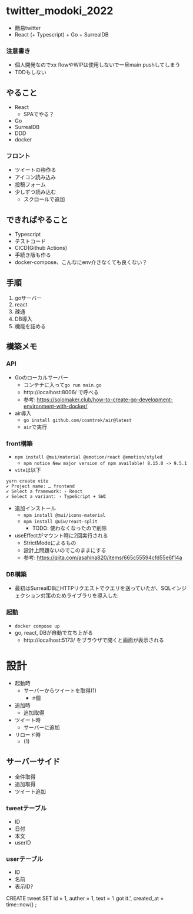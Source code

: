 # twitter_modoki_2022
- 簡易twitter
- React (+ Typescript) + Go + SurrealDB

### 注意書き
- 個人開発なのでxx flowやWIPは使用しないで一旦main pushしてしまう
- TDDもしない

## やること
- React
  - SPAでやる？
- Go
- SurrealDB
- DDD
- docker

### フロント
- ツイートの枠作る
- アイコン読み込み
- 投稿フォーム
- 少しずつ読み込む
  - スクロールで追加

## できればやること
- Typescript
- テストコード
- CICD(Github Actions)
- 手続き版も作る
- docker-compose、こんなにenv介さなくても良くない？

## 手順
1. goサーバー
2. react
3. 疎通
4. DB導入
5. 機能を詰める

## 構築メモ
### API
- Goのローカルサーバー
  - コンテナに入って`go run main.go`
  - http://localhost:8006/ で呼べる
  - 参考: https://solomaker.club/how-to-create-go-development-environment-with-docker/
- air導入
  - `go install github.com/cosmtrek/air@latest`
  - `air`で実行

### front構築
- `npm install @mui/material @emotion/react @emotion/styled`
  - `npm notice New major version of npm available! 8.15.0 -> 9.5.1`
- `vite`は以下
```
yarn create vite
✔ Project name: … frontend
✔ Select a framework: › React
✔ Select a variant: › TypeScript + SWC
```
- 追加インストール
  - `npm install @mui/icons-material`
  - `npm install @uiw/react-split`
    - TODO: 使わなくなったので削除
- useEffectがマウント時に2回実行される
  - StrictModeによるもの
  - 設計上問題ないのでこのままにする
  - 参考: https://qiita.com/asahina820/items/665c55594cfd55e6f14a

### DB構築
- 最初はSurrealDBにHTTPリクエストでクエリを送っていたが、SQLインジェクション対策のためライブラリを導入した

### 起動
- `docker compose up`
- go, react, DBが自動で立ち上がる
  - http://localhost:5173/ をブラウザで開くと画面が表示される

# 設計
- 起動時
  - サーバーからツイートを取得(1)
    - n個
- 追加時
  - 追加取得
- ツイート時
  - サーバーに追加
- リロード時
  - (1)

## サーバーサイド
- 全件取得
- 追加取得
- ツイート追加

### tweetテーブル
- ID
- 日付
- 本文
- userID

### userテーブル
- ID
- 名前
- 表示ID?

CREATE tweet SET
	id = 1,
  auther = 1,
  text = 'I got it.',
	created_at = time::now()
;
